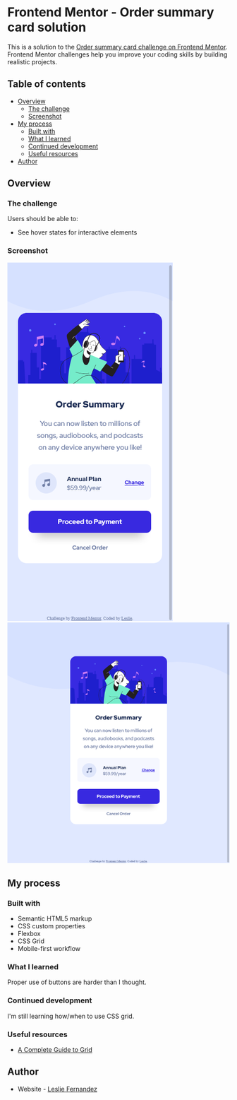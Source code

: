 # Frontend Mentor - Order summary card solution

This is a solution to the [Order summary card challenge on Frontend Mentor](https://www.frontendmentor.io/challenges/order-summary-component-QlPmajDUj). Frontend Mentor challenges help you improve your coding skills by building realistic projects. 

## Table of contents

- [Overview](#overview)
  - [The challenge](#the-challenge)
  - [Screenshot](#screenshot)
- [My process](#my-process)
  - [Built with](#built-with)
  - [What I learned](#what-i-learned)
  - [Continued development](#continued-development)
  - [Useful resources](#useful-resources)
- [Author](#author)

## Overview

### The challenge

Users should be able to:

- See hover states for interactive elements

### Screenshot

![](./design/mobile-solution.png)
![](./design/desktop-solution.png)

## My process

### Built with

- Semantic HTML5 markup
- CSS custom properties
- Flexbox
- CSS Grid
- Mobile-first workflow

### What I learned

Proper use of buttons are harder than I thought.

### Continued development

I'm still learning how/when to use CSS grid. 

### Useful resources

- [A Complete Guide to Grid](https://css-tricks.com/snippets/css/complete-guide-grid/)

## Author

- Website - [Leslie Fernandez](https://github.com/leslief10)
